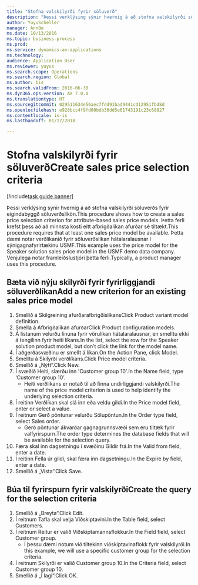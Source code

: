 ```yaml
--- 
title: "Stofna valskilyrði fyrir söluverð"
description: "Þessi verklýsing sýnir hvernig á að stofna valskilyrði söluverðs fyrir eigindabyggð söluverðslíkön."
author: YuyuScheller
manager: AnnBe
ms.date: 10/13/2016
ms.topic: business-process
ms.prod: 
ms.service: dynamics-ax-applications
ms.technology: 
audience: Application User
ms.reviewer: yuyus
ms.search.scope: Operations
ms.search.region: Global
ms.author: bis
ms.search.validFrom: 2016-06-30
ms.dyn365.ops.version: AX 7.0.0
ms.translationtype: HT
ms.sourcegitcommit: 029511634e56aec7fdd91bad9441cd12951fbd8d
ms.openlocfilehash: e928bcc4f9fd00bdb36dd5e61743191c23c68827
ms.contentlocale: is-is
ms.lasthandoff: 01/17/2018

---
```

# <a name="create-sales-price-selection-criteria"></a><span data-ttu-id="cb45a-103">Stofna valskilyrði fyrir söluverð</span><span class="sxs-lookup"><span data-stu-id="cb45a-103">Create sales price selection criteria</span></span>

[!include[task guide banner](../../includes/task-guide-banner.md)]

<span data-ttu-id="cb45a-104">Þessi verklýsing sýnir hvernig á að stofna valskilyrði söluverðs fyrir eigindabyggð söluverðslíkön.</span><span class="sxs-lookup"><span data-stu-id="cb45a-104">This procedure shows how to create a sales price selection criterion for attribute-based sales price models.</span></span> <span data-ttu-id="cb45a-105">Þetta ferli krefst þess að að minnsta kosti eitt afbrigðalíkan afurðar sé tiltækt.</span><span class="sxs-lookup"><span data-stu-id="cb45a-105">This procedure requires that at least one sales price model be available.</span></span> <span data-ttu-id="cb45a-106">Þetta dæmi notar verðlíkanið fyrir söluverðslíkan hátalaralausnar í sýnigagnafyrirtækinu USMF.</span><span class="sxs-lookup"><span data-stu-id="cb45a-106">This example uses the price model for the Speaker solution sales price model in the USMF demo data company.</span></span> <span data-ttu-id="cb45a-107">Venjulega notar framleiðslustjóri þetta ferli.</span><span class="sxs-lookup"><span data-stu-id="cb45a-107">Typically, a product manager uses this procedure.</span></span>


## <a name="add-a-new-criterion-for-an-existing-sales-price-model"></a><span data-ttu-id="cb45a-108">Bæta við nýju skilyrði fyrir fyrirliggjandi söluverðlíkan</span><span class="sxs-lookup"><span data-stu-id="cb45a-108">Add a new criterion for an existing sales price model</span></span>
1. <span data-ttu-id="cb45a-109">Smellið á Skilgreining afurðarafbrigðislíkans</span><span class="sxs-lookup"><span data-stu-id="cb45a-109">Click Product variant model definition.</span></span>
2. <span data-ttu-id="cb45a-110">Smella á Afbrigðalíkan afurðar</span><span class="sxs-lookup"><span data-stu-id="cb45a-110">Click Product configuration models.</span></span>
3. <span data-ttu-id="cb45a-111">Á listanum velurðu línuna fyrir vörulíkan hátalaralausnar, en smelltu ekki á tengilinn fyrir heiti líkans.</span><span class="sxs-lookup"><span data-stu-id="cb45a-111">In the list, select the row for the Speaker solution product model, but don’t click the link for the model name.</span></span>
4. <span data-ttu-id="cb45a-112">Í aðgerðasvæðinu er smellt á líkan.</span><span class="sxs-lookup"><span data-stu-id="cb45a-112">On the Action Pane, click Model.</span></span>
5. <span data-ttu-id="cb45a-113">Smelltu á Skilyrði verðlíkans.</span><span class="sxs-lookup"><span data-stu-id="cb45a-113">Click Price model criteria.</span></span>
6. <span data-ttu-id="cb45a-114">Smellið á „Nýtt“.</span><span class="sxs-lookup"><span data-stu-id="cb45a-114">Click New.</span></span>
7. <span data-ttu-id="cb45a-115">Í svæðið Heiti, slærðu inn 'Customer group 10'.</span><span class="sxs-lookup"><span data-stu-id="cb45a-115">In the Name field, type ‘Customer group 10’.</span></span>
    * <span data-ttu-id="cb45a-116">Heiti verðlíkans er notað til að finna undirliggjandi valskilyrði.</span><span class="sxs-lookup"><span data-stu-id="cb45a-116">The name of the price model criterion is used to help identify the underlying selection criteria.</span></span>  
8. <span data-ttu-id="cb45a-117">Í reitinn Verðlíkan skal slá inn eða veldu gildi.</span><span class="sxs-lookup"><span data-stu-id="cb45a-117">In the Price model field, enter or select a value.</span></span>
9. <span data-ttu-id="cb45a-118">Í reitnum Gerð pöntunar velurðu Sölupöntun.</span><span class="sxs-lookup"><span data-stu-id="cb45a-118">In the Order type field, select Sales order.</span></span>
    * <span data-ttu-id="cb45a-119">Gerð pöntunar ákvarðar gagnagrunnsvæði sem eru tiltæk fyrir valfyrirspurn.</span><span class="sxs-lookup"><span data-stu-id="cb45a-119">The order type determines the database fields that will be available for the selection query.</span></span>  
10. <span data-ttu-id="cb45a-120">Færa skal inn dagsetningu í svæðinu Gildir frá.</span><span class="sxs-lookup"><span data-stu-id="cb45a-120">In the Valid from field, enter a date.</span></span>
11. <span data-ttu-id="cb45a-121">Í reitinn Fella úr gildi, skal færa inn dagsetningu.</span><span class="sxs-lookup"><span data-stu-id="cb45a-121">In the Expire by field, enter a date.</span></span>
12. <span data-ttu-id="cb45a-122">Smellið á „Vista“.</span><span class="sxs-lookup"><span data-stu-id="cb45a-122">Click Save.</span></span>

## <a name="create-the-query-for-the-selection-criteria"></a><span data-ttu-id="cb45a-123">Búa til fyrirspurn fyrir valskilyrði</span><span class="sxs-lookup"><span data-stu-id="cb45a-123">Create the query for the selection criteria</span></span>
1. <span data-ttu-id="cb45a-124">Smellið á „Breyta“.</span><span class="sxs-lookup"><span data-stu-id="cb45a-124">Click Edit.</span></span>
2. <span data-ttu-id="cb45a-125">Í reitnum Tafla skal velja Viðskiptavini.</span><span class="sxs-lookup"><span data-stu-id="cb45a-125">In the Table field, select Customers.</span></span> 
3. <span data-ttu-id="cb45a-126">Í reitnum Reitur er valið Viðskiptamannsflokkur.</span><span class="sxs-lookup"><span data-stu-id="cb45a-126">In the Field field, select Customer group.</span></span>
    * <span data-ttu-id="cb45a-127">Í þessu dæmi notum við tiltekinn viðskiptavinaflokk fyrir valskilyrði.</span><span class="sxs-lookup"><span data-stu-id="cb45a-127">In this example, we will use a specific customer group for the selection criteria.</span></span>  
4. <span data-ttu-id="cb45a-128">Í reitnum Skilyrði er valið Customer group 10.</span><span class="sxs-lookup"><span data-stu-id="cb45a-128">In the Criteria field, select Customer group 10.</span></span> 
5. <span data-ttu-id="cb45a-129">Smellið á „Í lagi“.</span><span class="sxs-lookup"><span data-stu-id="cb45a-129">Click OK.</span></span>



